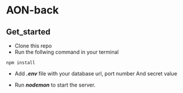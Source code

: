 # AON-back


## Get_started

* Clone this repo
* Run the follwing command in your terminal 
```
npm install
```

* Add ***.env*** file  with your database url, port number And  secret value 

* Run ***nodemon*** to start the server.


